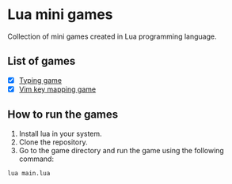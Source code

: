 # Lua mini games  
Collection of mini games created in Lua programming language.

## List of games
- [x] [Typing game](./typing_game)
- [x] [Vim key mapping game](./vim_key_mapping_game)

## How to run the games
1. Install lua in your system.
2. Clone the repository.
3. Go to the game directory and run the game using the following command:
```bash
lua main.lua
```

